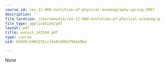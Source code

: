 ```yaml
---
course_id: res-12-000-evolution-of-physical-oceanography-spring-2007
description: ''
file_location: /coursemedia/res-12-000-evolution-of-physical-oceanography-spring-2007/b59d5c5d65232ccf4e8cb0bd794ab9ba_wunsch_143144.pdf
file_type: application/pdf
layout: pdf
title: wunsch_143144.pdf
type: course
uid: b59d5c5d65232ccf4e8cb0bd794ab9ba

---
```

None